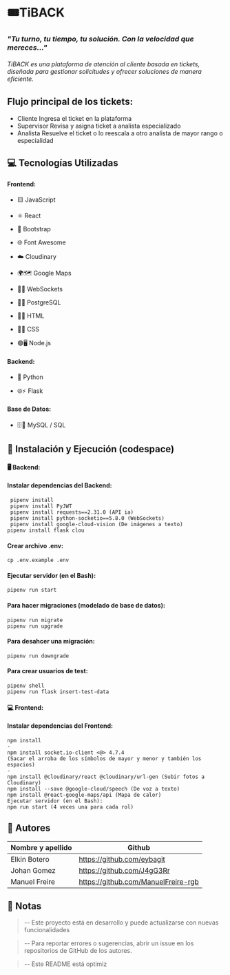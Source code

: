  # 🎟️TiBACK
 
###  _"Tu turno, tu tiempo, tu solución. Con la velocidad que mereces..."_

###### TiBACK es una plataforma de atención al cliente basada en tickets, diseñada para gestionar solicitudes y ofrecer soluciones de manera eficiente.


## Flujo principal de los tickets:

- Cliente Ingresa el ticket en la plataforma 
- Supervisor Revisa y asigna ticket a analista especializado
- Analista Resuelve el ticket o lo reescala a otro analista de mayor rango o
especialidad

## 💻 Tecnologías Utilizadas

#### Frontend:
- 🟨 JavaScript

- ⚛️ React

- 🎨 Bootstrap

- 🌐 Font Awesome

- ☁️ Cloudinary

- 🌍🗺️ Google Maps

- 🔌📡 WebSockets

- 🐘💾 PostgreSQL

- 📄🌐 HTML

- 🎨📄 CSS

- 🟢🖥️ Node.js

#### Backend:
- 🐍 Python

- 🌐⚡ Flask

#### Base de Datos:

- 🗄️💾 MySQL / SQL

## 🚀 Instalación y Ejecución (codespace)

#### 🖥 ️Backend:

#### Instalar dependencias del Backend:
```
 pipenv install
 pipenv install PyJWT
 pipenv install requests==2.31.0 (API ia)
 pipenv install python-socketio==5.8.0 (WebSockets)
 pipenv install google-cloud-vision (De imágenes a texto)
pipenv install flask clou
```

#### Crear archivo .env:
```
cp .env.example .env
```

####  Ejecutar servidor (en el Bash):
```
pipenv run start
```

#### Para hacer migraciones (modelado de base de datos):

```
pipenv run migrate
pipenv run upgrade
```

#### Para desahcer una migración:

```
pipenv run downgrade
```

#### Para crear usuarios de test:
```
pipenv shell
pipenv run flask insert-test-data
```

#### 💻 Frontend:

#### Instalar dependencias del Frontend:

```
npm install
-
npm install socket.io-client <@> 4.7.4
(Sacar el arroba de los símbolos de mayor y menor y también los espacios)
-
npm install @cloudinary/react @cloudinary/url-gen (Subir fotos a Cloudinary)
npm install --save @google-cloud/speech (De voz a texto)
npm install @react-google-maps/api (Mapa de calor)
Ejecutar servidor (en el Bash):
npm run start (4 veces una para cada rol)
```

##  👥 Autores

| Nombre y apellido | Github |
| ------ | ------ |
| Elkin Botero | https://github.com/eybagit |
| Johan Gomez | https://github.com/J4gG3Rr |
| Manuel Freire | https://github.com/ManuelFreire-rgb |

##  📌 Notas

> -- Este proyecto está en desarrollo y puede actualizarse con nuevas
funcionalidades

> -- Para reportar errores o sugerencias, abrir un issue en los repositorios de
GitHub de los autores.

> -- Este README está optimiz
